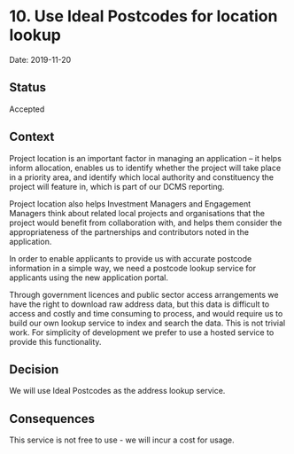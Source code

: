 # 10. Use Ideal Postcodes for location lookup

Date: 2019-11-20

## Status

Accepted

## Context

Project location is an important factor in managing an application – it helps inform allocation, enables us to identify whether the project will take place in a priority area, and identify which local authority and constituency the project will feature in, which is part of our DCMS reporting.  

Project location also helps Investment Managers and Engagement Managers think about related local projects and organisations that the project would benefit from collaboration with, and helps them consider the appropriateness of the partnerships and contributors noted in the application.  

In order to enable applicants to provide us with accurate postcode information in a simple way, we need a postcode lookup service for applicants using the new application portal.  

Through government licences and public sector access arrangements we have the right to download raw address data, but this data is difficult to access and costly and time consuming to process, and would require us to build our own lookup service to index and search the data. This is not trivial work. For simplicity of development we prefer to use a hosted service to provide this functionality.

## Decision

We will use Ideal Postcodes as the address lookup service. 

## Consequences

This service is not free to use - we will incur a cost for usage. 
